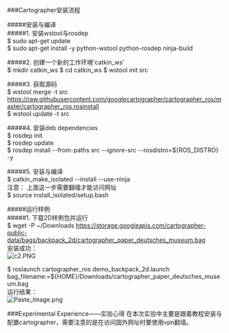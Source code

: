 ###Cartographer安装流程

#####安装与编译  
#####1. 安装wstool与rosdep  
$    sudo apt-get update    
$    sudo apt-get install -y python-wstool python-rosdep ninja-build  

#####2. 创建一个新的工作环境'catkin_ws'  
$    mkdir catkin_ws
$    cd catkin_ws
$    wstool init src     

#####3. 获取源码  
$    wstool merge -t src 
https://raw.githubusercontent.com/googlecartographer/cartographer_ros/master/cartographer_ros.rosinstall  
$    wstool update -t src   

#####4. 安装deb dependencies  
$    rosdep init  
$    rosdep update  
$    rosdep install --from-paths src --ignore-src --rosdistro=${ROS_DISTRO} -y  

#####5. 安装与编译  
$    catkin_make_isolated --install --use-ninja  
注意： 上面这一步需要翻墙才能访问网址  
$    source install_isolated/setup.bash  
  
#####运行样例  
#####1. 下载2D样例包并运行  
$    wget -P ~/Downloads https://storage.googleapis.com/cartographer-public-data/bags/backpack_2d/cartographer_paper_deutsches_museum.bag    
安装成功：  
![c2.PNG](http://upload-images.jianshu.io/upload_images/3240775-cd4d3b045ae9ad07.PNG?imageMogr2/auto-orient/strip%7CimageView2/2/w/1240)  

$    roslaunch cartographer_ros demo_backpack_2d.launch bag_filename:=${HOME}/Downloads/cartographer_paper_deutsches_museum.bag  
运行结果：  
![Paste_Image.png](http://upload-images.jianshu.io/upload_images/3240775-87b1ba970ce3b098.png?imageMogr2/auto-orient/strip%7CimageView2/2/w/1240)

  
  
###Experimental Experience——实验心得
在本次实验中主要是跟着教程安装与配置cartographer，需要注意的是在访问国外网址时要使用vpn翻墙。